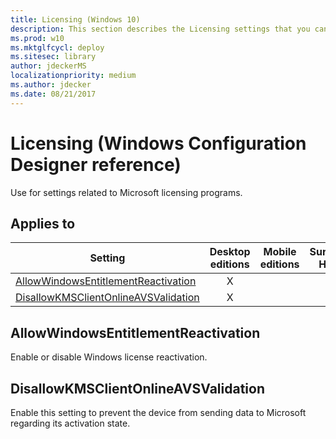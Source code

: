 ```yaml
---
title: Licensing (Windows 10)
description: This section describes the Licensing settings that you can configure in provisioning packages for Windows 10 using Windows Configuration Designer.
ms.prod: w10
ms.mktglfcycl: deploy
ms.sitesec: library
author: jdeckerMS
localizationpriority: medium
ms.author: jdecker
ms.date: 08/21/2017
---
```


# Licensing (Windows Configuration Designer reference)

Use for settings related to Microsoft licensing programs. 

## Applies to

| Setting   | Desktop editions | Mobile editions | Surface Hub | HoloLens | IoT Core |
| --- | :---: | :---: | :---: | :---: | :---: |
| [AllowWindowsEntitlementReactivation](#allowwindowsentitlementreactivation) | X  |  |  |  |  |
| [DisallowKMSClientOnlineAVSValidation](#disallowkmsclientonlineavsvalidation) | X  |  |  |  |  |

## AllowWindowsEntitlementReactivation

Enable or disable Windows license reactivation.

## DisallowKMSClientOnlineAVSValidation

Enable this setting to prevent the device from sending data to Microsoft regarding its activation state. 
